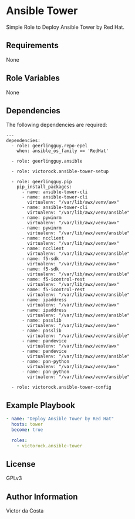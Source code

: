 Ansible Tower
=========

Simple Role to Deploy Ansible Tower by Red Hat.

Requirements
------------

None

Role Variables
--------------

None

Dependencies
------------

The following dependencies are required:

```
---
dependencies:
  - role: geerlingguy.repo-epel
    when: ansible_os_family == 'RedHat'

  - role: geerlingguy.ansible

  - role: victorock.ansible-tower-setup

  - role: geerlingguy.pip
    pip_install_packages:
      - name: ansible-tower-cli
      - name: ansible-tower-cli
        virtualenv: "/var/lib/awx/venv/awx"
      - name: ansible-tower-cli
        virtualenv: "/var/lib/awx/venv/ansible"
      - name: pywinrm
        virtualenv: "/var/lib/awx/venv/awx"
      - name: pywinrm
        virtualenv: "/var/lib/awx/venv/ansible"
      - name: ncclient
        virtualenv: "/var/lib/awx/venv/awx"
      - name: ncclient
        virtualenv: "/var/lib/awx/venv/ansible"
      - name: f5-sdk
        virtualenv: "/var/lib/awx/venv/awx"
      - name: f5-sdk
        virtualenv: "/var/lib/awx/venv/ansible"
      - name: f5-icontrol-rest
        virtualenv: "/var/lib/awx/venv/awx"
      - name: f5-icontrol-rest
        virtualenv: "/var/lib/awx/venv/ansible"
      - name: ipaddress
        virtualenv: "/var/lib/awx/venv/awx"
      - name: ipaddress
        virtualenv: "/var/lib/awx/venv/ansible"
      - name: passlib
        virtualenv: "/var/lib/awx/venv/awx"
      - name: passlib
        virtualenv: "/var/lib/awx/venv/ansible"
      - name: pandevice
        virtualenv: "/var/lib/awx/venv/awx"
      - name: pandevice
        virtualenv: "/var/lib/awx/venv/ansible"
      - name: pan-python
        virtualenv: "/var/lib/awx/venv/awx"
      - name: pan-python
        virtualenv: "/var/lib/awx/venv/ansible"

  - role: victorock.ansible-tower-config
```

Example Playbook
----------------

```YAML
- name: "Deploy Ansible Tower by Red Hat"
  hosts: tower
  become: true

  roles:
    - victorock.ansible-tower
```

License
-------

GPLv3

Author Information
------------------

Victor da Costa
